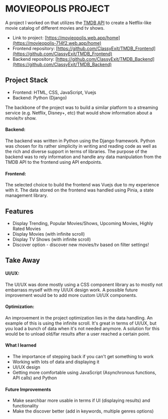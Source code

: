# MOVIEOPOLIS PROJECT
A project I worked on that utilizes the  [TMDB API](https://www.themoviedb.org/documentation/api?language=en-US) to create a Netflix-like movie catalog of different movies and tv shows. 


- Link to project: [https://movieopolis.web.app/home](https://movieopolis-714f2.web.app/home)
- Frontend repository: [https://github.com/ClassyExit/TMDB_Frontend](https://github.com/ClassyExit/TMDB_Frontend)
- Backend repository: [https://github.com/ClassyExit/TMDB_Backend](https://github.com/ClassyExit/TMDB_Backend)

## Project Stack
- Frontend: HTML, CSS, JavaScript, Vuejs
- Backend: Python (Django)

The backbone of the project was to build a similar platform to a streaming service (e.g. Netflix, Disney+, etc) that would show information about a movie/tv show. 

#### Backend:
The backend was written in Python using the Django framework. Python was chosen for its rather simplicity in writing and reading code as well as the rich and diverse support in terms of libraries. The purpose of the backend was to rely information and handle any data manipulation from the TMDB API to the frontend using API endpoints.

#### Frontend:
The selected choice to build the frontend was Vuejs due to my experience with it. The data stored on the frontend was handled using Pinia, a state management library. 


## Features
- Display Trending, Popular Movies/Shows, Upcoming Movies, Highly Rated Movies
- Display Movies (with infinite scroll)
- Display TV Shows (with infinite scroll)
- Discover option - discover new movies/tv based on filter settings!

## Take Away
#### UI/UX:
The UI/UX was done mostly using a CSS component library as to mostly not embarrass myself with my UI/UX design work. A possible future improvement would be to add more custom UI/UX components.

#### Optimization:
An improvement in the project optimization lies in the data handling. An example of this is using the infinite scroll. It's great in terms of UI/UX, but you load a bunch of data when it's not needed anymore. A solution for this would be to unload old/far results after a user reached a certain point. 

#### What I learned
- The importance of stepping back if you can't get something to work
- Working with lots of data and displaying it
- UI/UX design 
- Getting more comfortable using JavaScript (Asynchronous functions, API calls) and Python

#### Future Improvements
- Make searchbar more usable in terms if UI (displaying results) and functionality
- Make the discover better (add in keywords, multiple genres options)


